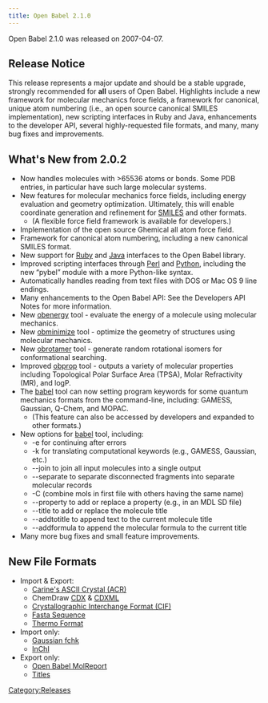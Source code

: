 ```yaml
---
title: Open Babel 2.1.0
---
```


Open Babel 2.1.0 was released on 2007-04-07.

Release Notice
--------------

This release represents a major update and should be a stable upgrade, strongly recommended for **all** users of Open Babel. Highlights include a new framework for molecular mechanics force fields, a framework for canonical, unique atom numbering (i.e., an open source canonical SMILES implementation), new scripting interfaces in Ruby and Java, enhancements to the developer API, several highly-requested file formats, and many, many bug fixes and improvements.

What's New from 2.0.2
---------------------

-   Now handles molecules with &gt;65536 atoms or bonds. Some PDB entries, in particular have such large molecular systems.
-   New features for molecular mechanics force fields, including energy evaluation and geometry optimization. Ultimately, this will enable coordinate generation and refinement for [SMILES](/SMILES "wikilink") and other formats.
    -   (A flexible force field framework is available for developers.)
-   Implementation of the open source Ghemical all atom force field.
-   Framework for canonical atom numbering, including a new canonical SMILES format.
-   New support for [Ruby](/Ruby "wikilink") and [Java](/Java "wikilink") interfaces to the Open Babel library.
-   Improved scripting interfaces through [Perl](/Perl "wikilink") and [Python](/Python "wikilink"), including the new “pybel” module with a more Python-like syntax.
-   Automatically handles reading from text files with DOS or Mac OS 9 line endings.
-   Many enhancements to the Open Babel API: See the Developers API Notes for more information.
-   New [obenergy](/obenergy "wikilink") tool - evaluate the energy of a molecule using molecular mechanics.
-   New [obminimize](/obminimize "wikilink") tool - optimize the geometry of structures using molecular mechanics.
-   New [obrotamer](/obrotamer "wikilink") tool - generate random rotational isomers for conformational searching.
-   Improved [obprop](/obprop "wikilink") tool - outputs a variety of molecular properties including Topological Polar Surface Area (TPSA), Molar Refractivity (MR), and logP.
-   The [babel](/babel "wikilink") tool can now setting program keywords for some quantum mechanics formats from the command-line, including: GAMESS, Gaussian, Q-Chem, and MOPAC.
    -   (This feature can also be accessed by developers and expanded to other formats.)
-   New options for [babel](/babel "wikilink") tool, including:
    -   -e for continuing after errors
    -   -k for translating computational keywords (e.g., GAMESS, Gaussian, etc.)
    -   --join to join all input molecules into a single output
    -   --separate to separate disconnected fragments into separate molecular records
    -   -C (combine mols in first file with others having the same name)
    -   --property to add or replace a property (e.g., in an MDL SD file)
    -   --title to add or replace the molecule title
    -   --addtotitle to append text to the current molecule title
    -   --addformula to append the molecular formula to the current title
-   Many more bug fixes and small feature improvements.

New File Formats
----------------

-   Import & Export:
    -   [Carine's ASCII Crystal (ACR)](/ACR "wikilink")
    -   ChemDraw [CDX](/ChemDraw_CDX "wikilink") & [CDXML](/ChemDraw_CDXML "wikilink")
    -   [Crystallographic Interchange Format (CIF)](/CIF "wikilink")
    -   [Fasta Sequence](/Fasta_Sequence "wikilink")
    -   [Thermo Format](/Thermo "wikilink")
-   Import only:
    -   [Gaussian fchk](/Gaussian_fchk "wikilink")
    -   [InChI](/InChI "wikilink")
-   Export only:
    -   [Open Babel MolReport](/Open_Babel_MolReport "wikilink")
    -   [Titles](/Titles "wikilink")

[Category:Releases](/Category:Releases "wikilink")
